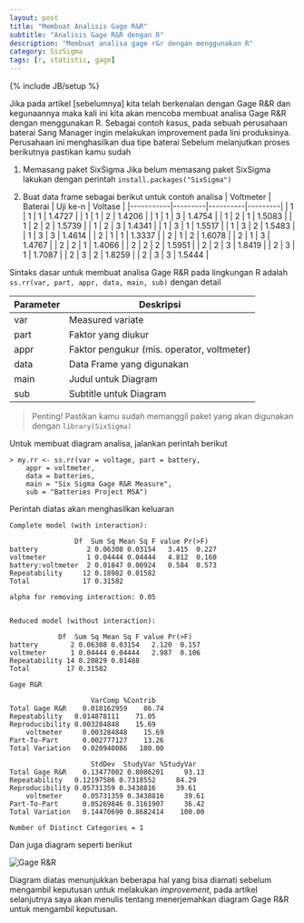 ```yaml
---
layout: post
title: "Membuat Analisis Gage R&R"
subtitle: "Analisis Gage R&R dengan R"
description: "Membuat analisa gage r&r dengan menggunakan R"
category: SizSigma
tags: [r, statistic, gage]
---
```

{% include JB/setup %}

Jika pada artikel [sebelumnya] kita telah berkenalan dengan Gage R&R dan kegunaannya maka kali ini kita akan mencoba membuat analisa Gage R&R dengan menggunakan R. Sebagai contoh kasus, pada sebuah perusahaan baterai Sang Manager ingin melakukan improvement pada lini produksinya. Perusahaan ini menghasilkan dua tipe baterai Sebelum melanjutkan proses berikutnya pastikan kamu sudah

1. Memasang paket SixSigma
    Jika belum memasang paket SixSigma lakukan dengan perintah `install.packages("SixSigma")`

2. Buat data frame sebagai berikut untuk contoh analisa
    | Voltmeter | Baterai | Uji ke-n | Voltase |
    |-----------|---------|----------|---------|
    | 1 | 1 | 1 | 1.4727 |
    | 1	| 1	| 2	| 1.4206 |
    | 1	| 1	| 3	| 1.4754 |
    | 1	| 2	| 1	| 1.5083 |
    | 1	| 2	| 2	| 1.5739 |
    | 1	| 2	| 3	| 1.4341 |
    | 1	| 3	| 1	| 1.5517 |
    | 1	| 3	| 2	| 1.5483 |
    | 1	| 3	| 3	| 1.4614 |
    | 2	| 1	| 1	| 1.3337 |
    | 2	| 1	| 2	| 1.6078 |
    | 2	| 1	| 3	| 1.4767 |
    | 2	| 2	| 1	| 1.4066 |
    | 2	| 2	| 2	| 1.5951 |
    | 2	| 2	| 3	| 1.8419 |
    | 2	| 3	| 1	| 1.7087 |
    | 2	| 3	| 2	| 1.8259 |
    | 2	| 3	| 3	| 1.5444 |

Sintaks dasar untuk membuat analisa Gage R&R pada lingkungan R adalah `ss.rr(var, part, appr, data, main, sub)` dengan detail

| Parameter | Deskripsi |
|-----------|-------------|
| var | Measured variate |
| part | Faktor yang diukur |
| appr | Faktor pengukur (mis. operator, voltmeter) |
| data | Data Frame yang digunakan |
| main | Judul untuk Diagram |
| sub | Subtitle untuk Diagram |

> Penting! Pastikan kamu sudah memanggil paket yang akan digunakan dengan `library(SixSigma)`

Untuk membuat diagram analisa, jalankan perintah berikut

    > my.rr <- ss.rr(var = voltage, part = battery,
        appr = voltmeter,
        data = batteries,
        main = "Six Sigma Gage R&R Measure",
        sub = "Batteries Project MSA")

Perintah diatas akan menghasilkan keluaran

    Complete model (with interaction):

                    Df  Sum Sq Mean Sq F value Pr(>F)
    battery            2 0.06308 0.03154   3.415  0.227
    voltmeter          1 0.04444 0.04444   4.812  0.160
    battery:voltmeter  2 0.01847 0.00924   0.584  0.573
    Repeatability     12 0.18982 0.01582               
    Total             17 0.31582                       

    alpha for removing interaction: 0.05 


    Reduced model (without interaction):

                Df  Sum Sq Mean Sq F value Pr(>F)
    battery        2 0.06308 0.03154   2.120  0.157
    voltmeter      1 0.04444 0.04444   2.987  0.106
    Repeatability 14 0.20829 0.01488               
    Total         17 0.31582                       

    Gage R&R

                        VarComp %Contrib
    Total Gage R&R    0.018162959    86.74
    Repeatability   0.014878111    71.05
    Reproducibility 0.003284848    15.69
        voltmeter     0.003284848    15.69
    Part-To-Part      0.002777127    13.26
    Total Variation   0.020940086   100.00

                        StdDev  StudyVar %StudyVar
    Total Gage R&R    0.13477002 0.8086201     93.13
    Repeatability   0.12197586 0.7318552     84.29
    Reproducibility 0.05731359 0.3438816     39.61
        voltmeter     0.05731359 0.3438816     39.61
    Part-To-Part      0.05269846 0.3161907     36.42
    Total Variation   0.14470690 0.8682414    100.00

    Number of Distinct Categories = 1 

Dan juga diagram seperti berikut

<img src="{{ site.baseurl }}/img/gage-rr-battery.png" class="img-responsive" alt="Gage R&R">

Diagram diatas menunjukkan beberapa hal yang bisa diamati sebelum mengambil keputusan untuk melakukan _improvement_, pada artikel selanjutnya saya akan menulis tentang menerjemahkan diagram Gage R&R untuk mengambil keputusan.
